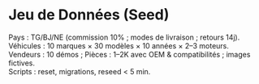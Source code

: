 # Jeu de Données (Seed)
Pays : TG/BJ/NE (commission 10% ; modes de livraison ; retours 14j).  
Véhicules : 10 marques × 30 modèles × 10 années × 2–3 moteurs.  
Vendeurs : 10 démos ; Pièces : 1–2K avec OEM & compatibilités ; images fictives.  
Scripts : reset, migrations, reseed < 5 min.
